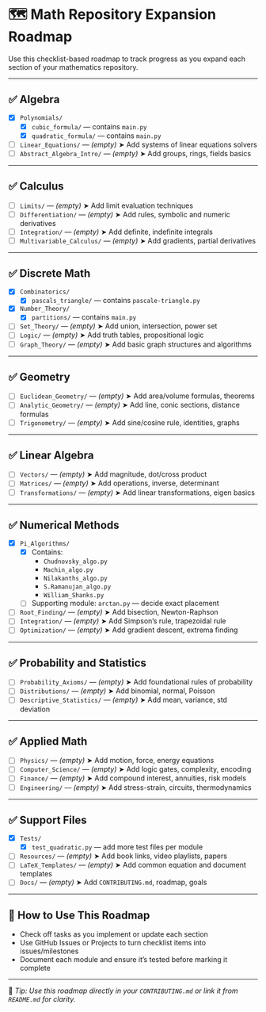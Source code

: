 # 🗺️ Math Repository Expansion Roadmap

Use this checklist-based roadmap to track progress as you expand each section of your mathematics repository.

---

## ✅ Algebra

- [x] `Polynomials/`
  - [x] `cubic_formula/` — contains `main.py`
  - [x] `quadratic_formula/` — contains `main.py`
- [ ] `Linear_Equations/` — *(empty)* ➤ Add systems of linear equations solvers
- [ ] `Abstract_Algebra_Intro/` — *(empty)* ➤ Add groups, rings, fields basics

---

## ✅ Calculus

- [ ] `Limits/` — *(empty)* ➤ Add limit evaluation techniques
- [ ] `Differentiation/` — *(empty)* ➤ Add rules, symbolic and numeric derivatives
- [ ] `Integration/` — *(empty)* ➤ Add definite, indefinite integrals
- [ ] `Multivariable_Calculus/` — *(empty)* ➤ Add gradients, partial derivatives

---

## ✅ Discrete Math

- [x] `Combinatorics/`
  - [x] `pascals_triangle/` — contains `pascale-triangle.py`
- [x] `Number_Theory/`
  - [x] `partitions/` — contains `main.py`
- [ ] `Set_Theory/` — *(empty)* ➤ Add union, intersection, power set
- [ ] `Logic/` — *(empty)* ➤ Add truth tables, propositional logic
- [ ] `Graph_Theory/` — *(empty)* ➤ Add basic graph structures and algorithms

---

## ✅ Geometry

- [ ] `Euclidean_Geometry/` — *(empty)* ➤ Add area/volume formulas, theorems
- [ ] `Analytic_Geometry/` — *(empty)* ➤ Add line, conic sections, distance formulas
- [ ] `Trigonometry/` — *(empty)* ➤ Add sine/cosine rule, identities, graphs

---

## ✅ Linear Algebra

- [ ] `Vectors/` — *(empty)* ➤ Add magnitude, dot/cross product
- [ ] `Matrices/` — *(empty)* ➤ Add operations, inverse, determinant
- [ ] `Transformations/` — *(empty)* ➤ Add linear transformations, eigen basics

---

## ✅ Numerical Methods

- [x] `Pi_Algorithms/`
  - [x] Contains:
    - `Chudnovsky_algo.py`
    - `Machin_algo.py`
    - `Nilakanths_algo.py`
    - `S.Ramanujan_algo.py`
    - `William_Shanks.py`
  - [ ] Supporting module: `arctan.py` — decide exact placement
- [ ] `Root_Finding/` — *(empty)* ➤ Add bisection, Newton-Raphson
- [ ] `Integration/` — *(empty)* ➤ Add Simpson’s rule, trapezoidal rule
- [ ] `Optimization/` — *(empty)* ➤ Add gradient descent, extrema finding

---

## ✅ Probability and Statistics

- [ ] `Probability_Axioms/` — *(empty)* ➤ Add foundational rules of probability
- [ ] `Distributions/` — *(empty)* ➤ Add binomial, normal, Poisson
- [ ] `Descriptive_Statistics/` — *(empty)* ➤ Add mean, variance, std deviation

---

## ✅ Applied Math

- [ ] `Physics/` — *(empty)* ➤ Add motion, force, energy equations
- [ ] `Computer_Science/` — *(empty)* ➤ Add logic gates, complexity, encoding
- [ ] `Finance/` — *(empty)* ➤ Add compound interest, annuities, risk models
- [ ] `Engineering/` — *(empty)* ➤ Add stress-strain, circuits, thermodynamics

---

## ✅ Support Files

- [x] `Tests/`
  - [x] `test_quadratic.py` — add more test files per module
- [ ] `Resources/` — *(empty)* ➤ Add book links, video playlists, papers
- [ ] `LaTeX_Templates/` — *(empty)* ➤ Add common equation and document templates
- [ ] `Docs/` — *(empty)* ➤ Add `CONTRIBUTING.md`, roadmap, goals

---

## 🔁 How to Use This Roadmap

- Check off tasks as you implement or update each section
- Use GitHub Issues or Projects to turn checklist items into issues/milestones
- Document each module and ensure it’s tested before marking it complete

---

🧠 *Tip: Use this roadmap directly in your `CONTRIBUTING.md` or link it from `README.md` for clarity.*
